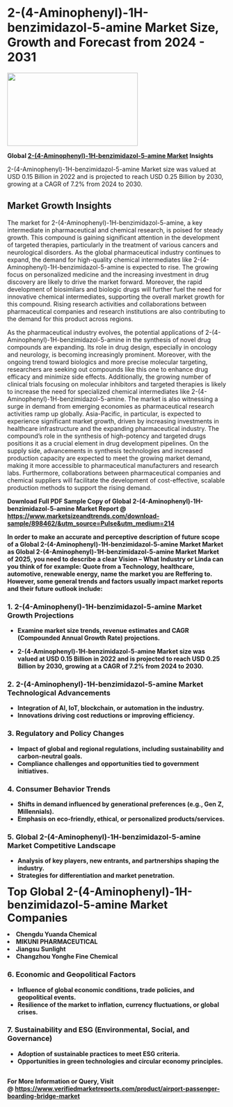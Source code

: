 <H1>2-(4-Aminophenyl)-1H-benzimidazol-5-amine Market Size, Growth and Forecast from 2024 - 2031</H1><img class="aligncenter size-medium wp-image-584254" src="https://thirdeyenews.in/wp-content/uploads/2024/09/Global-Market-Research-300x168.jpeg" alt="" width="300" height="168" /><p><strong>Global&nbsp;<a href="https://www.marketsizeandtrends.com/download-sample/898462/&amp;utm_source=Pulse&amp;utm_medium=214">2-(4-Aminophenyl)-1H-benzimidazol-5-amine Market</a> Insights</strong></p><p>2-(4-Aminophenyl)-1H-benzimidazol-5-amine Market size was valued at USD 0.15 Billion in 2022 and is projected to reach USD 0.25 Billion by 2030, growing at a CAGR of 7.2% from 2024 to 2030.</p><p><h2>Market Growth Insights</h2> <p>The market for 2-(4-Aminophenyl)-1H-benzimidazol-5-amine, a key intermediate in pharmaceutical and chemical research, is poised for steady growth. This compound is gaining significant attention in the development of targeted therapies, particularly in the treatment of various cancers and neurological disorders. As the global pharmaceutical industry continues to expand, the demand for high-quality chemical intermediates like 2-(4-Aminophenyl)-1H-benzimidazol-5-amine is expected to rise. The growing focus on personalized medicine and the increasing investment in drug discovery are likely to drive the market forward. Moreover, the rapid development of biosimilars and biologic drugs will further fuel the need for innovative chemical intermediates, supporting the overall market growth for this compound. Rising research activities and collaborations between pharmaceutical companies and research institutions are also contributing to the demand for this product across regions.</p> <p><strong></strong></p> <p>As the pharmaceutical industry evolves, the potential applications of 2-(4-Aminophenyl)-1H-benzimidazol-5-amine in the synthesis of novel drug compounds are expanding. Its role in drug design, especially in oncology and neurology, is becoming increasingly prominent. Moreover, with the ongoing trend toward biologics and more precise molecular targeting, researchers are seeking out compounds like this one to enhance drug efficacy and minimize side effects. Additionally, the growing number of clinical trials focusing on molecular inhibitors and targeted therapies is likely to increase the need for specialized chemical intermediates like 2-(4-Aminophenyl)-1H-benzimidazol-5-amine. The market is also witnessing a surge in demand from emerging economies as pharmaceutical research activities ramp up globally. Asia-Pacific, in particular, is expected to experience significant market growth, driven by increasing investments in healthcare infrastructure and the expanding pharmaceutical industry. The compound’s role in the synthesis of high-potency and targeted drugs positions it as a crucial element in drug development pipelines. On the supply side, advancements in synthesis technologies and increased production capacity are expected to meet the growing market demand, making it more accessible to pharmaceutical manufacturers and research labs. Furthermore, collaborations between pharmaceutical companies and chemical suppliers will facilitate the development of cost-effective, scalable production methods to support the rising demand.</p> <p><strong></p><p><span class=""><strong>Download Full PDF Sample Copy of Global 2-(4-Aminophenyl)-1H-benzimidazol-5-amine Market Report</strong> @ <a href="https://www.marketsizeandtrends.com/download-sample/898462/&amp;utm_source=Pulse&amp;utm_medium=214" target="_blank">https://www.marketsizeandtrends.com/download-sample/898462/&amp;utm_source=Pulse&amp;utm_medium=214</a></span></p><p>In order to make an accurate and perceptive description of future scope of a Global&nbsp;2-(4-Aminophenyl)-1H-benzimidazol-5-amine Market Market as Global&nbsp;2-(4-Aminophenyl)-1H-benzimidazol-5-amine Market Market of 2025, you need to describe a clear Vision &ndash; What Industry or Linda can you think of for example: Quote from a Technology, healthcare, automotive, renewable energy, name the market you are Reffering to. However, some general trends and factors usually impact market reports and their future outlook include:</p><h3>1.&nbsp;<strong>2-(4-Aminophenyl)-1H-benzimidazol-5-amine Market Growth Projections</strong></h3><ul><li>Examine market size trends, revenue estimates and CAGR (Compounded Annual Growth Rate) projections.</li><li><p>2-(4-Aminophenyl)-1H-benzimidazol-5-amine Market size was valued at USD 0.15 Billion in 2022 and is projected to reach USD 0.25 Billion by 2030, growing at a CAGR of 7.2% from 2024 to 2030.</p></li></ul><h3>2.&nbsp;<strong>2-(4-Aminophenyl)-1H-benzimidazol-5-amine Market Technological Advancements</strong></h3><ul><li>Integration of AI, IoT, blockchain, or automation in the industry.</li><li>Innovations driving cost reductions or improving efficiency.</li></ul><h3>3.&nbsp;<strong>Regulatory and Policy Changes</strong></h3><ul><li>Impact of global and regional regulations, including sustainability and carbon-neutral goals.</li><li>Compliance challenges and opportunities tied to government initiatives.</li></ul><h3>4.&nbsp;<strong>Consumer Behavior Trends</strong></h3><ul><li>Shifts in demand influenced by generational preferences (e.g., Gen Z, Millennials).</li><li>Emphasis on eco-friendly, ethical, or personalized products/services.</li></ul><h3>5.&nbsp;<strong>Global 2-(4-Aminophenyl)-1H-benzimidazol-5-amine Market Competitive Landscape</strong></h3><ul><li>Analysis of key players, new entrants, and partnerships shaping the industry.</li><li>Strategies for differentiation and market penetration.</li></ul><p data-pm-slice="1 1 []"><span style="color: inherit; font-family: inherit; font-size: 25px;">Top Global 2-(4-Aminophenyl)-1H-benzimidazol-5-amine Market Companies</span></p><div class="" data-test-id=""><p><li>Chengdu Yuanda Chemical</li><li> MIKUNI PHARMACEUTICAL</li><li> Jiangsu Sunlight</li><li> Changzhou Yonghe Fine Chemical</li></p></div><h3>6.&nbsp;<strong>Economic and Geopolitical Factors</strong></h3><ul><li>Influence of global economic conditions, trade policies, and geopolitical events.</li><li>Resilience of the market to inflation, currency fluctuations, or global crises.</li></ul><h3>7.&nbsp;<strong>Sustainability and ESG (Environmental, Social, and Governance)</strong></h3><ul><li>Adoption of sustainable practices to meet ESG criteria.</li><li>Opportunities in green technologies and circular economy principles.</li></ul><h2><strong style="font-size: 14px;">For More Information or Query, Visit @&nbsp;</strong><a style="background-color: #ffffff; font-size: 14px;" href="https://www.marketsizeandtrends.com/report/2-4-aminophenyl-1h-benzimidazol-5-amine-market/" target="_blank">https://www.verifiedmarketreports.com/product/airport-passenger-boarding-bridge-market</a></h2>
